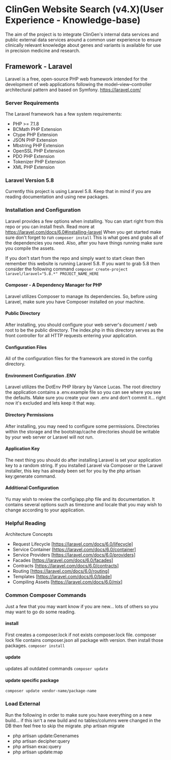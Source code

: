 # ClinGen Website Search (v4.X)(User Experience - Knowledge-base)
The aim of the project is to integrate ClinGen's internal data services and public external data services around a common user experience to ensure clinically relevant knowledge about genes and variants is available for use in precision medicine and research.


## Framework - Laravel
Laravel is a free, open-source PHP web framework intended for the development of web applications following the model–view–controller architectural pattern and based on Symfony.  https://laravel.com/

### Server Requirements
The Laravel framework has a few system requirements:

- PHP >= 7.1.8
- BCMath PHP Extension
- Ctype PHP Extension
- JSON PHP Extension
- Mbstring PHP Extension
- OpenSSL PHP Extension
- PDO PHP Extension
- Tokenizer PHP Extension
- XML PHP Extension

### Laravel Version 5.8
Currently this project is using Laravel 5.8.  Keep that in mind if you are reading documentation and using new packages.

### Installation and Configuration
Laravel provides a few options when installing.  You can start right from this repo or you can install fresh. Read more at https://laravel.com/docs/6.0#installing-laravel  When you get started make sure don't forget to run ```composer install``` This is what goes and grabs all of the dependencies you need.  Also, after you have things running make sure you compile the assets.

If you don't start from the repo and simply want to start clean then remember this website is running Laravel 5.8.  If you want to grab 5.8 then consider the following command ```composer create-project laravel/laravel="5.8.*" PROJECT_NAME_HERE```

#### Composer - A Dependency Manager for PHP
Laravel utilizes Composer to manage its dependencies. So, before using Laravel, make sure you have Composer installed on your machine.

#### Public Directory
After installing, you should configure your web server's document / web root to be the public directory. The index.php in this directory serves as the front controller for all HTTP requests entering your application.

#### Configuration Files
All of the configuration files for the framework are stored in the config directory.

#### Environment Configuration .ENV
Laravel utilizes the DotEnv PHP library by Vance Lucas. The root directory the application contains a .env.example file so you can see where you see the defaults.  Make sure you create your own .env and don't commit it... right now it's excluded and lets keep it that way.

#### Directory Permissions
After installing, you may need to configure some permissions. Directories within the storage and the bootstrap/cache directories should be writable by your web server or Laravel will not run.

#### Application Key
The next thing you should do after installing Laravel is set your application key to a random string. If you installed Laravel via Composer or the Laravel installer, this key has already been set for you by the php artisan key:generate command.

#### Additional Configuration
Yu may wish to review the config/app.php file and its documentation. It contains several options such as timezone and locale that you may wish to change according to your application.

### Helpful Reading
Architecture Concepts
- Request Lifecycle [https://laravel.com/docs/6.0/lifecycle]
- Service Container [https://laravel.com/docs/6.0/container]
- Service Providers [https://laravel.com/docs/6.0/providers]
- Facades [https://laravel.com/docs/6.0/facades]
- Contracts [https://laravel.com/docs/6.0/contracts]
- Routing [https://laravel.com/docs/6.0/routing]
- Templates [https://laravel.com/docs/6.0/blade]
- Compiling Assets [https://laravel.com/docs/6.0/mix]

### Common Composer Commands
Just a few that you may want know if you are new... lots of others so you may want to go do some reading.

#### install
First creates a composer.lock if not exists composer.lock file. composer lock file contains composer.json all package with version. then install those packages.
```composer install```

#### update
updates all outdated commands
```composer update```

#### update specific package
```composer update vendor-name/package-name```

### Load External
Run the following in order to make sure you have everything on a new build... if this isn't a new build and no tables/columns were changed in the DB then feel free to skip the migrate.
  php artisan migrate
- php artisan update:Genenames
- php artisan decipher:query
- php artisan exac:query
- php artisan update:map